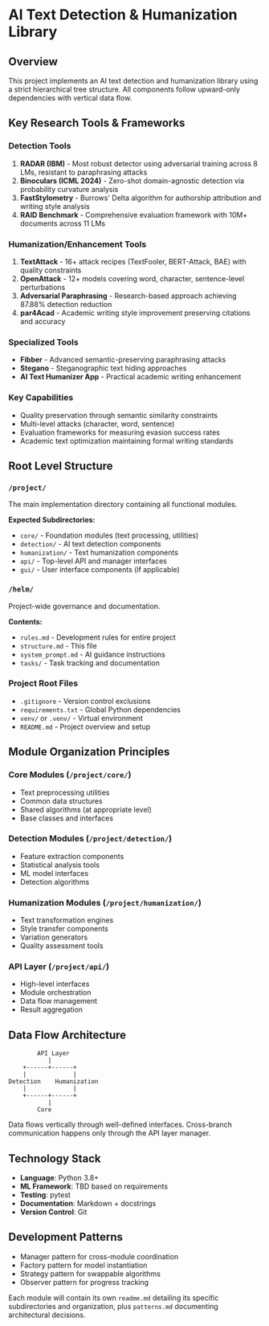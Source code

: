 # AI Text Detection & Humanization Library

## Overview
This project implements an AI text detection and humanization library using a strict hierarchical tree structure. All components follow upward-only dependencies with vertical data flow.

## Key Research Tools & Frameworks

### Detection Tools
1. **RADAR (IBM)** - Most robust detector using adversarial training across 8 LMs, resistant to paraphrasing attacks
2. **Binoculars (ICML 2024)** - Zero-shot domain-agnostic detection via probability curvature analysis
3. **FastStylometry** - Burrows' Delta algorithm for authorship attribution and writing style analysis
4. **RAID Benchmark** - Comprehensive evaluation framework with 10M+ documents across 11 LMs

### Humanization/Enhancement Tools
1. **TextAttack** - 16+ attack recipes (TextFooler, BERT-Attack, BAE) with quality constraints
2. **OpenAttack** - 12+ models covering word, character, sentence-level perturbations  
3. **Adversarial Paraphrasing** - Research-based approach achieving 87.88% detection reduction
4. **par4Acad** - Academic writing style improvement preserving citations and accuracy

### Specialized Tools
- **Fibber** - Advanced semantic-preserving paraphrasing attacks
- **Stegano** - Steganographic text hiding approaches
- **AI Text Humanizer App** - Practical academic writing enhancement

### Key Capabilities
- Quality preservation through semantic similarity constraints
- Multi-level attacks (character, word, sentence)
- Evaluation frameworks for measuring evasion success rates
- Academic text optimization maintaining formal writing standards

## Root Level Structure

### `/project/`
The main implementation directory containing all functional modules.

**Expected Subdirectories:**
- `core/` - Foundation modules (text processing, utilities)
- `detection/` - AI text detection components
- `humanization/` - Text humanization components
- `api/` - Top-level API and manager interfaces
- `gui/` - User interface components (if applicable)

### `/helm/`
Project-wide governance and documentation.

**Contents:**
- `rules.md` - Development rules for entire project
- `structure.md` - This file
- `system_prompt.md` - AI guidance instructions
- `tasks/` - Task tracking and documentation

### Project Root Files
- `.gitignore` - Version control exclusions
- `requirements.txt` - Global Python dependencies
- `venv/` or `.venv/` - Virtual environment
- `README.md` - Project overview and setup

## Module Organization Principles

### Core Modules (`/project/core/`)
- Text preprocessing utilities
- Common data structures
- Shared algorithms (at appropriate level)
- Base classes and interfaces

### Detection Modules (`/project/detection/`)
- Feature extraction components
- Statistical analysis tools
- ML model interfaces
- Detection algorithms

### Humanization Modules (`/project/humanization/`)
- Text transformation engines
- Style transfer components
- Variation generators
- Quality assessment tools

### API Layer (`/project/api/`)
- High-level interfaces
- Module orchestration
- Data flow management
- Result aggregation

## Data Flow Architecture

```
        API Layer
           |
    +------+------+
    |             |
Detection    Humanization
    |             |
    +------+------+
           |
        Core
```

Data flows vertically through well-defined interfaces. Cross-branch communication happens only through the API layer manager.

## Technology Stack
- **Language**: Python 3.8+
- **ML Framework**: TBD based on requirements
- **Testing**: pytest
- **Documentation**: Markdown + docstrings
- **Version Control**: Git

## Development Patterns
- Manager pattern for cross-module coordination
- Factory pattern for model instantiation
- Strategy pattern for swappable algorithms
- Observer pattern for progress tracking

Each module will contain its own `readme.md` detailing its specific subdirectories and organization, plus `patterns.md` documenting architectural decisions.